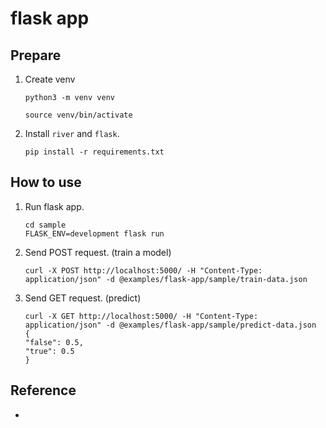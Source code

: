 # flask app

## Prepare

1. Create venv

    ```
    python3 -m venv venv
    ```

    ```
    source venv/bin/activate
    ```

1. Install `river` and `flask`.

    ```
    pip install -r requirements.txt
    ```

## How to use

1. Run flask app.

    ```
    cd sample
    FLASK_ENV=development flask run
    ```

1. Send POST request. (train a model)

    ```
    curl -X POST http://localhost:5000/ -H "Content-Type: application/json" -d @examples/flask-app/sample/train-data.json
    ```

1. Send GET request. (predict)

    ```
    curl -X GET http://localhost:5000/ -H "Content-Type: application/json" -d @examples/flask-app/sample/predict-data.json
    {
    "false": 0.5,
    "true": 0.5
    }
    ```

## Reference

-
